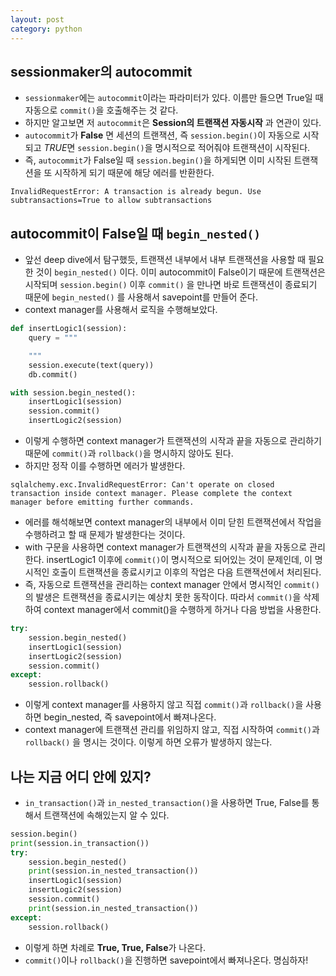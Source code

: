 ```yaml
---
layout: post
category: python
---
```


## sessionmaker의 autocommit
- `sessionmaker`에는 `autocommit`이라는 파라미터가 있다. 이름만 들으면 True일 때 자동으로 `commit()`을 호출해주는 것 같다.
- 하지만 알고보면 저 `autocommit`은 **Session의 트랜잭션 자동시작** 과 연관이 있다.
- `autocommit`가 **False** 면 세션의 트랜잭션, 즉 `session.begin()`이 자동으로 시작되고 *TRUE*면 `session.begin()`을 명시적으로 적어줘야 트랜잭션이 시작된다.
- 즉, `autocommit`가 False일 때 `session.begin()`을 하게되면 이미 시작된 트랜잭션을 또 시작하게 되기 때문에 해당 에러를 반환한다.

```
InvalidRequestError: A transaction is already begun. Use subtransactions=True to allow subtransactions
```

## autocommit이 False일 때 `begin_nested()`
- 앞선 deep dive에서 탐구했듯, 트랜잭션 내부에서 내부 트랜잭션을 사용할 때 필요한 것이 `begin_nested()` 이다. 이미 autocommit이 False이기 때문에 트랜잭션은 시작되며 `session.begin()` 이후 `commit()` 을 만나면 바로 트랜잭션이 종료되기 때문에 `begin_nested()` 를 사용해서 savepoint를 만들어 준다.
- context manager를 사용해서 로직을 수행해보았다.

```python
def insertLogic1(session):
    query = """

    """
    session.execute(text(query))
    db.commit()

with session.begin_nested():
    insertLogic1(session)
    session.commit()
    insertLogic2(session)
```

- 이렇게 수행하면 context manager가 트랜잭션의 시작과 끝을 자동으로 관리하기 때문에 `commit()`과 `rollback()`을 명시하지 않아도 된다.
- 하지만 정작 이를 수행하면 에러가 발생한다.

```
sqlalchemy.exc.InvalidRequestError: Can't operate on closed transaction inside context manager. Please complete the context manager before emitting further commands.
```

- 에러를 해석해보면 context manager의 내부에서 이미 닫힌 트랜잭션에서 작업을 수행하려고 할 때 문제가 발생한다는 것이다.
- with 구문을 사용하면 context manager가 트랜잭션의 시작과 끝을 자동으로 관리한다. insertLogic1 이후에 `commit()`이 명시적으로 되어있는 것이 문제인데, 이 명시적인 호출이 트랜잭션을 종료시키고 이후의 작업은 다음 트랜잭션에서 처리된다.
- 즉, 자동으로 트랜잭션을 관리하는 context manager 안에서 명시적인 `commit()`의 발생은 트랜잭션을 종료시키는 예상치 못한 동작이다. 따라서 `commit()`을 삭제하여 context manager에서 commit()을 수행하게 하거나 다음 방법을 사용한다.

```python
try:
    session.begin_nested()
    insertLogic1(session)
    insertLogic2(session)
    session.commit()
except:
    session.rollback()
```

- 이렇게 context manager를 사용하지 않고 직접 `commit()`과 `rollback()`을 사용하면 begin_nested, 즉 savepoint에서 빠져나온다.
- context manager에 트랜잭션 관리를 위임하지 않고, 직접 시작하여 `commit()`과 `rollback()` 을 명시는 것이다. 이렇게 하면 오류가 발생하지 않는다.

## 나는 지금 어디 안에 있지?
- `in_transaction()`과 `in_nested_transaction()`을 사용하면 True, False를 통해서 트랜잭션에 속해있는지 알 수 있다.

```python
session.begin()
print(session.in_transaction())
try:
    session.begin_nested()
    print(session.in_nested_transaction())
    insertLogic1(session)
    insertLogic2(session)
    session.commit()
    print(session.in_nested_transaction())
except:
    session.rollback()
```

- 이렇게 하면 차례로 **True, True, False**가 나온다.
- `commit()`이나 `rollback()`을 진행하면 savepoint에서 빠져나온다. 명심하자!
